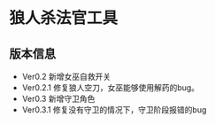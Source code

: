 # 狼人杀法官工具

## 版本信息
- Ver0.2
新增女巫自救开关
- Ver0.2.1
修复狼人空刀，女巫能够使用解药的bug。
- Ver0.3
新增守卫角色
- Ver0.3.1
修复没有守卫的情况下，守卫阶段报错的bug
